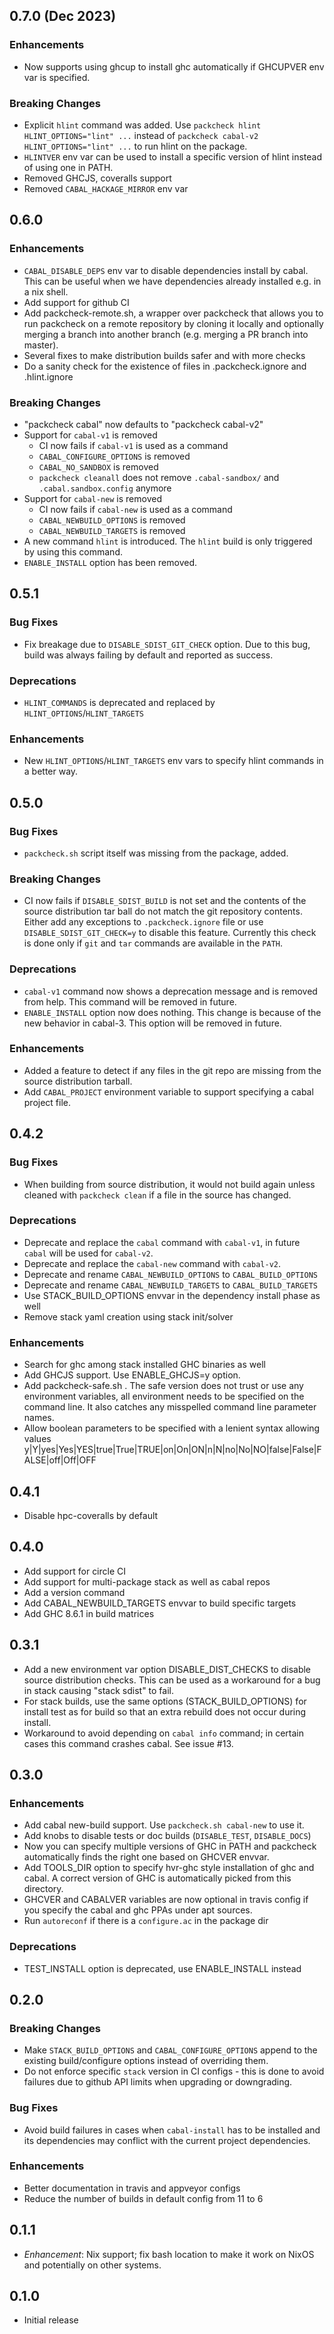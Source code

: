 ## 0.7.0 (Dec 2023)

### Enhancements
* Now supports using ghcup to install ghc automatically if GHCUPVER env var is
  specified.

### Breaking Changes

* Explicit `hlint` command was added. Use
  `packcheck hlint HLINT_OPTIONS="lint" ...` instead of
  `packcheck cabal-v2 HLINT_OPTIONS="lint" ...` to run hlint on the package.
* `HLINTVER` env var can be used to install a specific version of hlint instead
  of using one in PATH.
* Removed GHCJS, coveralls support
* Removed `CABAL_HACKAGE_MIRROR` env var

## 0.6.0

### Enhancements

* `CABAL_DISABLE_DEPS` env var to disable dependencies install by cabal. This can
  be useful when we have dependencies already installed e.g. in a nix shell.
* Add support for github CI
* Add packcheck-remote.sh, a wrapper over packcheck that allows you
  to run packcheck on a remote repository by cloning it locally and
  optionally merging a branch into another branch (e.g. merging a PR
  branch into master).
* Several fixes to make distribution builds safer and with more checks
* Do a sanity check for the existence of files in .packcheck.ignore and
  .hlint.ignore

### Breaking Changes

* "packcheck cabal" now defaults to "packcheck cabal-v2"
* Support for `cabal-v1` is removed
  * CI now fails if `cabal-v1` is used as a command
  * `CABAL_CONFIGURE_OPTIONS` is removed
  * `CABAL_NO_SANDBOX` is removed
  * `packcheck cleanall` does not remove `.cabal-sandbox/` and
    `.cabal.sandbox.config` anymore
* Support for `cabal-new` is removed
  * CI now fails if `cabal-new` is used as a command
  * `CABAL_NEWBUILD_OPTIONS` is removed
  * `CABAL_NEWBUILD_TARGETS` is removed
* A new command `hlint` is introduced. The `hlint` build is only triggered by
  using this command.
* `ENABLE_INSTALL` option has been removed.

## 0.5.1

### Bug Fixes

* Fix breakage due to `DISABLE_SDIST_GIT_CHECK` option. Due to this bug,
  build was always failing by default and reported as success.

### Deprecations

* `HLINT_COMMANDS` is deprecated and replaced by
  `HLINT_OPTIONS`/`HLINT_TARGETS`

### Enhancements

* New `HLINT_OPTIONS`/`HLINT_TARGETS` env vars to specify hlint commands in
  a better way.

## 0.5.0

### Bug Fixes

* `packcheck.sh` script itself was missing from the package, added.

### Breaking Changes

* CI now fails if `DISABLE_SDIST_BUILD` is not set and the contents
  of the source distribution tar ball do not match the git repository
  contents. Either add any exceptions to `.packcheck.ignore` file or use
  `DISABLE_SDIST_GIT_CHECK=y` to disable this feature. Currently this check is
  done only if `git` and `tar` commands are available in the `PATH`.

### Deprecations

* `cabal-v1` command now shows a deprecation message and is removed from help.
  This command will be removed in future.
* `ENABLE_INSTALL` option now does nothing. This change is because of the new
  behavior in cabal-3. This option will be removed in future.

### Enhancements

* Added a feature to detect if any files in the git repo are missing from the
  source distribution tarball.
* Add `CABAL_PROJECT` environment variable to support specifying a cabal
  project file.

## 0.4.2

### Bug Fixes

* When building from source distribution, it would not build again unless
  cleaned with `packcheck clean` if a file in the source has changed.

### Deprecations

* Deprecate and replace the `cabal` command with `cabal-v1`, in future `cabal`
  will be used for `cabal-v2`.
* Deprecate and replace the `cabal-new` command with `cabal-v2`.
* Deprecate and rename `CABAL_NEWBUILD_OPTIONS` to `CABAL_BUILD_OPTIONS`
* Deprecate and rename `CABAL_NEWBUILD_TARGETS` to `CABAL_BUILD_TARGETS`
* Use STACK_BUILD_OPTIONS envvar in the dependency install phase as well
* Remove stack yaml creation using stack init/solver

### Enhancements

* Search for ghc among stack installed GHC binaries as well
* Add GHCJS support. Use ENABLE_GHCJS=y option.
* Add packcheck-safe.sh . The safe version does not trust or use any
  environment variables, all environment needs to be specified on the command
  line. It also catches any misspelled command line parameter names.
* Allow boolean parameters to be specified with a lenient syntax allowing
  values y|Y|yes|Yes|YES|true|True|TRUE|on|On|ON|n|N|no|No|NO|false|False|FALSE|off|Off|OFF

## 0.4.1

* Disable hpc-coveralls by default

## 0.4.0

* Add support for circle CI
* Add support for multi-package stack as well as cabal repos
* Add a version command
* Add CABAL_NEWBUILD_TARGETS envvar to build specific targets
* Add GHC 8.6.1 in build matrices

## 0.3.1

* Add a new environment var option DISABLE_DIST_CHECKS to disable source
  distribution checks. This can be used as a workaround for a bug in stack
  causing "stack sdist" to fail.
* For stack builds, use the same options (STACK_BUILD_OPTIONS) for install test
  as for build so that an extra rebuild does not occur during install.
* Workaround to avoid depending on `cabal info` command; in certain cases this
  command crashes cabal. See issue #13.

## 0.3.0

### Enhancements
* Add cabal new-build support. Use `packcheck.sh cabal-new` to use it.
* Add knobs to disable tests or doc builds (`DISABLE_TEST`, `DISABLE_DOCS`)
* Now you can specify multiple versions of GHC in PATH and packcheck
  automatically finds the right one based on GHCVER envvar.
* Add TOOLS_DIR option to specify hvr-ghc style installation of ghc and
  cabal. A correct version of GHC is automatically picked from this directory.
* GHCVER and CABALVER variables are now optional in travis config if you
  specify the cabal and ghc PPAs under apt sources.
* Run `autoreconf` if there is a `configure.ac` in the package dir

### Deprecations
* TEST_INSTALL option is deprecated, use ENABLE_INSTALL instead

## 0.2.0

### Breaking Changes
* Make `STACK_BUILD_OPTIONS` and `CABAL_CONFIGURE_OPTIONS` append to the
  existing build/configure options instead of overriding them.
* Do not enforce specific `stack` version in CI configs - this is done to avoid
  failures due to github API limits when upgrading or downgrading.

### Bug Fixes
* Avoid build failures in cases when `cabal-install` has to be installed and
  its dependencies may conflict with the current project dependencies.

### Enhancements
* Better documentation in travis and appveyor configs
* Reduce the number of builds in default config from 11 to 6

## 0.1.1

* _Enhancement_: Nix support; fix bash location to make it work on NixOS and
  potentially on other systems.

## 0.1.0

* Initial release
